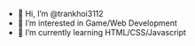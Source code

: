 - 👋 Hi, I’m @trankhoi3112
- 👀 I’m interested in Game/Web Development
- 🌱 I’m currently learning HTML/CSS/Javascript



<!---
trankhoi3112/trankhoi3112 is a ✨ special ✨ repository because its `README.md` (this file) appears on your GitHub profile.
You can click the Preview link to take a look at your changes.
--->
